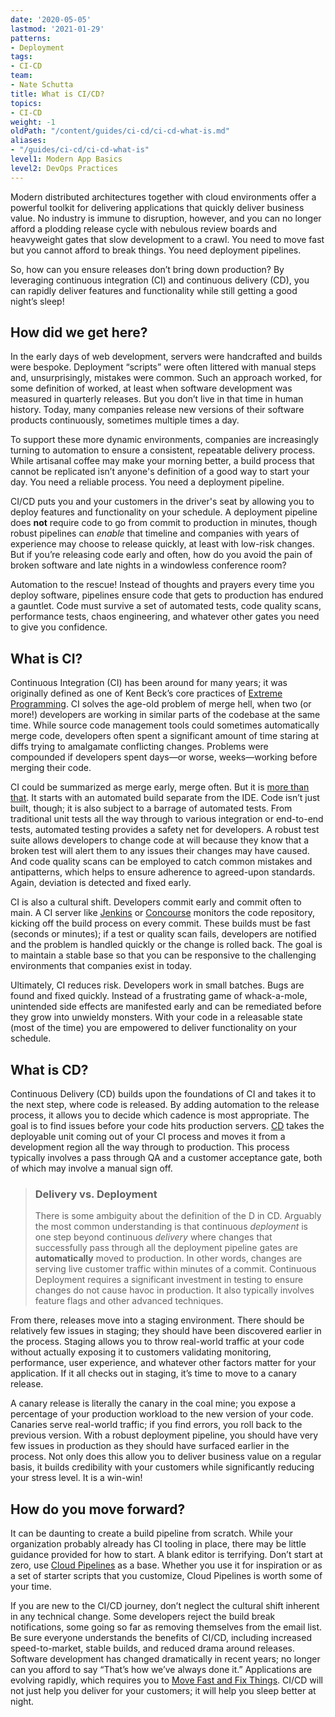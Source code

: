 ```yaml
---
date: '2020-05-05'
lastmod: '2021-01-29'
patterns:
- Deployment
tags:
- CI-CD
team:
- Nate Schutta
title: What is CI/CD?
topics:
- CI-CD
weight: -1
oldPath: "/content/guides/ci-cd/ci-cd-what-is.md"
aliases:
- "/guides/ci-cd/ci-cd-what-is"
level1: Modern App Basics
level2: DevOps Practices
---
```


Modern distributed architectures together with cloud environments offer a powerful toolkit for delivering applications that quickly deliver business value. No industry is immune to disruption, however, and you can no longer afford a plodding release cycle with nebulous review boards and heavyweight gates that slow development to a crawl. You need to move fast but you cannot afford to break things. You need deployment pipelines.

So, how can you ensure releases don’t bring down production? By leveraging continuous integration (CI) and continuous delivery (CD), you can rapidly deliver features and functionality while still getting a good night’s sleep!
## How did we get here?
In the early days of web development, servers were handcrafted and builds were bespoke. Deployment “scripts” were often littered with manual steps and, unsurprisingly, mistakes were common. Such an approach worked, for some definition of worked, at least when software development was measured in quarterly releases. But you don’t live in that time in human history. Today, many companies release new versions of their software products continuously, sometimes multiple times a day.

To support these more dynamic environments, companies are increasingly turning to automation to ensure a consistent, repeatable delivery process. While artisanal coffee may make your morning better, a build process that cannot be replicated isn’t anyone's definition of a good way to start your day. You need a reliable process. You need a deployment pipeline.

CI/CD puts you and your customers in the driver's seat by allowing you to deploy features and functionality on your schedule. A deployment pipeline does **not** require code to go from commit to production in minutes, though robust pipelines can *enable* that timeline and companies with years of experience may choose to release quickly, at least with low-risk changes. But if you’re releasing code early and often, how do you avoid the pain of broken software and late nights in a windowless conference room?

Automation to the rescue! Instead of thoughts and prayers every time you deploy software, pipelines ensure code that gets to production has endured a gauntlet. Code must survive a set of automated tests, code quality scans, performance tests, chaos engineering, and whatever other gates you need to give you confidence.

## What is CI?
Continuous Integration (CI) has been around for many years; it was originally defined as one of Kent Beck’s core practices of [Extreme Programming](https://www.amazon.com/Extreme-Programming-Explained-Embrace-Change-ebook/dp/B00N1ZN6C0/). CI solves the age-old problem of merge hell, when two (or more!) developers are working in similar parts of the codebase at the same time. While source code management tools could sometimes automatically merge code, developers often spent a significant amount of time staring at diffs trying to amalgamate conflicting changes. Problems were compounded if developers spent days—or worse, weeks—working before merging their code.

CI could be summarized as merge early, merge often. But it is [more than that](https://martinfowler.com/articles/continuousIntegration.html). It starts with an automated build separate from the IDE. Code isn’t just built, though; it is also subject to a barrage of automated tests. From traditional unit tests all the way through to various integration or end-to-end tests, automated testing provides a safety net for developers. A robust test suite allows developers to change code at will because they know that a broken test will alert them to any issues their changes may have caused. And code quality scans can be employed to catch common mistakes and antipatterns, which helps to ensure adherence to agreed-upon standards. Again, deviation is detected and fixed early.

CI is also a cultural shift. Developers commit early and commit often to main. A CI server like [Jenkins](https://jenkins.io) or [Concourse](https://concourse-ci.org) monitors the code repository, kicking off the build process on every commit. These builds must be fast (seconds or minutes); if a test or quality scan fails, developers are notified and the problem is handled quickly or the change is rolled back. The goal is to maintain a stable base so that you can be responsive to the challenging environments that companies exist in today.

Ultimately, CI reduces risk. Developers work in small batches. Bugs are found and fixed quickly. Instead of a frustrating game of whack-a-mole, unintended side effects are manifested early and can be remediated before they grow into unwieldy monsters. With your code in a releasable state (most of the time) you are empowered to deliver functionality on your schedule.

## What is CD?
Continuous Delivery (CD) builds upon the foundations of CI and takes it to the next step, where code is released. By adding automation to the release process, it allows you to decide which cadence is most appropriate. The goal is to find issues before your code hits production servers. [CD](https://martinfowler.com/bliki/ContinuousDelivery.html) takes the deployable unit coming out of your CI process and moves it from a development region all the way through to production. This process typically involves a pass through QA and a customer acceptance gate, both of which may involve a manual sign off.

> ### Delivery vs. Deployment
> There is some ambiguity about the definition of the D in CD. Arguably the most common understanding is that continuous *deployment* is one step beyond continuous *delivery* where changes that successfully pass through all the deployment pipeline gates are **automatically** moved to production. In other words, changes are serving live customer traffic within minutes of a commit. Continuous Deployment requires a significant investment in testing to ensure changes do not cause havoc in production. It also typically involves feature flags and other advanced techniques.


From there, releases move into a staging environment. There should be relatively few issues in staging; they should have been discovered earlier in the process. Staging allows you to throw real-world traffic at your code without actually exposing it to customers validating monitoring, performance, user experience, and whatever other factors matter for your application. If it all checks out in staging, it’s time to move to a canary release.

A canary release is literally the canary in the coal mine; you expose a percentage of your production workload to the new version of your code. Canaries serve real-world traffic; if you find errors, you roll back to the previous version. With a robust deployment pipeline, you should have very few issues in production as they should have surfaced earlier in the process. Not only does this allow you to deliver business value on a regular basis, it builds credibility with your customers while significantly reducing your stress level. It is a win-win!

## How do you move forward?
It can be daunting to create a build pipeline from scratch. While your organization probably already has CI tooling in place, there may be little guidance provided for how to start. A blank editor is terrifying. Don’t start at zero, use [Cloud Pipelines](https://spring.io/blog/2018/11/13/spring-cloud-pipelines-to-cloud-pipelines-migration) as a base. Whether you use it for inspiration or as a set of starter scripts that you customize, Cloud Pipelines is worth some of your time.

If you are new to the CI/CD journey, don’t neglect the cultural shift inherent in any technical change. Some developers reject the build break notifications, some going so far as removing themselves from the email list. Be sure everyone understands the benefits of CI/CD, including increased speed-to-market, stable builds, and reduced drama around releases. Software development has changed dramatically in recent years; no longer can you afford to say “That’s how we’ve always done it.” Applications are evolving rapidly, which requires you to [Move Fast and Fix Things](https://github.blog/2015-12-15-move-fast/). CI/CD will not just help you deliver for your customers; it will help you sleep better at night.